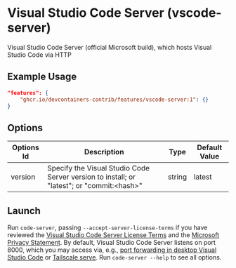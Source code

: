 
# Visual Studio Code Server (vscode-server)

Visual Studio Code Server (official Microsoft build), which hosts Visual Studio Code via HTTP

## Example Usage

```json
"features": {
    "ghcr.io/devcontainers-contrib/features/vscode-server:1": {}
}
```

## Options

| Options Id | Description | Type | Default Value |
|-----|-----|-----|-----|
| version | Specify the Visual Studio Code Server version to install; or "latest"; or "commit:&lt;hash&gt;" | string | latest |

## Launch

Run `code-server`, passing `--accept-server-license-terms` if you have reviewed the [Visual Studio Code Server License Terms](https://aka.ms/vscode-server-license) and the [Microsoft Privacy Statement](https://privacy.microsoft.com/en-US/privacystatement). By default, Visual Studio Code Server listens on port 8000, which you may access via, e.g., [port forwarding in desktop Visual Studio Code](https://code.visualstudio.com/docs/devcontainers/containers#_temporarily-forwarding-a-port) or [Tailscale serve](https://tailscale.com/kb/1312/serve). Run `code-server --help` to see all options.
